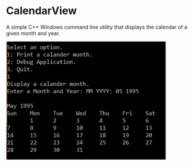 # CalendarView
A simple C++ Windows command line utility that displays the calendar of a given month and year.

![alt text](https://github.com/JoshuaDoucet/CalendarView/blob/master/Images/cal1.png?raw=true)
